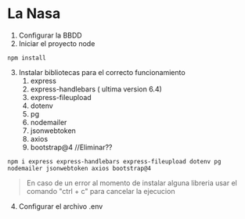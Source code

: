 ﻿# La Nasa

1. Configurar la BBDD
2. Iniciar el proyecto node
````
npm install
````
3. Instalar bibliotecas para el correcto funcionamiento
    1. express
    2. express-handlebars ( ultima version 6.4)
    3. express-fileupload
    4. dotenv
    5. pg
    6. nodemailer
    7. jsonwebtoken
    8. axios
    9. bootstrap@4 //Eliminar??

````
npm i express express-handlebars express-fileupload dotenv pg nodemailer jsonwebtoken axios bootstrap@4
````
> En caso de un error al momento de instalar alguna libreria usar el comando "ctrl + c" para cancelar la ejecucion

4. Configurar el archivo .env